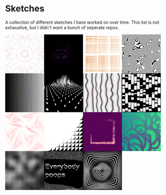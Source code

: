 
# Sketches

A collection of different sketches I have worked on over time. This list is not exhaustive,
but I didn't want a bunch of seperate repos.

<img src="./1/example.png" width="25%" align="left" />
<img src="./2/example.png" width="25%" align="left" />
<img src="./3/example.png" width="25%" align="left" />
<img src="./4/example.png" width="25%" align="left" />
<img src="./5/example.png" width="25%" align="left" />
<img src="./6/example.png" width="25%" align="left" />
<img src="./7/example.png" width="25%" align="left" />
<img src="./8/example.png" width="25%" align="left" />
<img src="./9/example.png" width="25%" align="left" />
<img src="./10/example.png" width="25%" align="left" />
<img src="./12/example.png" width="25%" align="left" />
<img src="./15/example.png" width="25%" align="left" />
<img src="./16/example.png" width="25%" align="left" />
<img src="./17/example.png" width="25%" align="left" />
<img src="./19/example.png" width="25%" align="left" />
